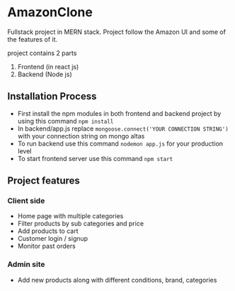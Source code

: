 # AmazonClone
Fullstack project in MERN stack. Project follow the Amazon UI and some of the features of it.

project contains 2 parts
1. Frontend (in react js)
2. Backend (Node js)

## Installation Process
* First install the npm modules in both frontend and backend project by using this command `npm install`
* In backend/app.js replace `mongoose.connect('YOUR CONNECTION STRING')` with your connection string on mongo altas
* To run backend use this command `nodemon app.js` for your production level
* To start frontend server use this command `npm start`

## Project features
### Client side
* Home page with multiple categories
* Filter products by sub categories and price
* Add products to cart
* Customer login / signup
* Monitor past orders

### Admin site
* Add new products along with different conditions, brand, categories
